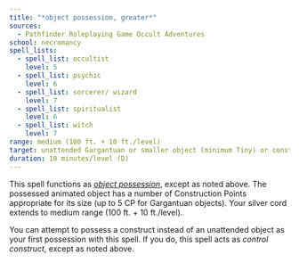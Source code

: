 ```yaml
---
title: "*object possession, greater*"
sources:
  - Pathfinder Roleplaying Game Occult Adventures
school: necromancy
spell_lists:
  - spell_list: occultist
    level: 5
  - spell_list: psychic
    level: 6
  - spell_list: sorcerer/ wizard
    level: 7
  - spell_list: spiritualist
    level: 6
  - spell_list: witch
    level: 7
range: medium (100 ft. + 10 ft./level)
target: unattended Gargantuan or smaller object (minimum Tiny) or construct
duration: 10 minutes/level (D)
---
```


This spell functions as [*object possession*](/spells/object-possession/), except as noted above. The possessed animated object has a number of Construction Points appropriate for its size (up to 5 CP for Gargantuan objects). Your silver cord extends to medium range (100 ft. + 10 ft./level).

You can attempt to possess a construct instead of an unattended object as your first possession with this spell. If you do, this spell acts as *control construct*, except as noted above.
